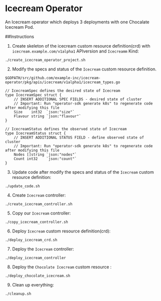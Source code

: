 # Icecream Operator
An Icecream operator which deploys 3 deployments with one Chocalate Icecream Pod.

##Instructions

1. Create skeleton of the icecream custom resource definition(crd) with `icecream.example.com/v1alpha1` APIversion and `Icecreamm` Kind:

```
./create_icecream_operator_project.sh
```

2. Modify the specs and status of the `Icecream` custom resource definition.

```
$GOPATH/src/github.com/example-inc/icecream-operator/pkg/apis/icecream/v1alpha1/icecream_types.go
```
```
// IcecreamSpec defines the desired state of Icecream
type IcecreamSpec struct {
	// INSERT ADDITIONAL SPEC FIELDS - desired state of cluster
	// Important: Run "operator-sdk generate k8s" to regenerate code after modifying this file
	Size    int32  `json:"size"`
	Flavour string `json:"flavour"`
}

// IcecreamStatus defines the observed state of Icecream
type IcecreamStatus struct {
	// INSERT ADDITIONAL STATUS FIELD - define observed state of cluster
	// Important: Run "operator-sdk generate k8s" to regenerate code after modifying this file
	Nodes []string `json:"nodes"`
	Count int32    `json:"count"`
}
```

3. Update code after modify the specs and status of the `Icecream` custom resource definition:

```
./update_code.sh
```

4. Create `Icecream` controller:

```
./create_icecream_controller.sh
```


5. Copy our `Icecream` controller:

```
./copy_icecream_controller.sh
```

6. Deploy `Icecream` custom resource definition(crd):

```
./deploy_icecream_crd.sh
```

7. Deploy the `Icecream` controller:

```
./deploy_icecream_controller
```

8. Deploy the `Chocolate Icecream` custom resource :

```
./deploy_chocolate_icecream.sh
```

9. Clean up everything:

```
./cleanup.sh
```

